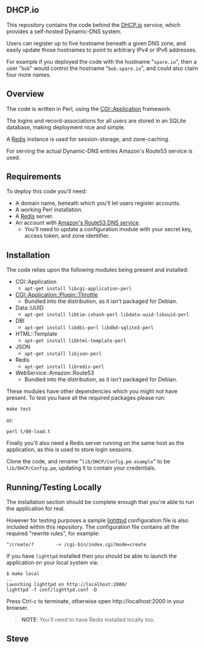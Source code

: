 DHCP.io
-------

This repository contains the code behind the [DHCP.io](http://dhcp.io/) service,
which provides a self-hosted Dynamic-DNS system.

Users can register up to five hostname beneath a given DNS zone, and easily
update those hostnames to point to arbitrary IPv4 or IPv6 addresses.

For example if you deployed the code with the hostname "`spare.io`", then a user
"`bob`" would control the hostname "`bob.spare.io`", and could also claim four more names.



Overview
--------

The code is written in Perl, using the [CGI::Application](http://search.cpan.org/perldoc?CGI%3A%3AApplication) framework.

The logins and record-associations for all users are stored in an SQLite
database, making deployment nice and simple.

A [Redis](http://redis.io/) instance is used for session-storage, and zone-caching.

For serving the actual Dynamic-DNS entries Amazon's Route53 service is used.


Requirements
------------

To deploy this code you'll need:

* A domain name, beneath which you'll let users register accounts.
* A working Perl installation.
* A [Redis](http://redis.io/) server.
* An account with [Amazon's Route53 DNS service](http://aws.amazon.com/route53/).
   * You'll need to update a configuration module with your secret key, access token, and zone identifier.


Installation
------------

The code relies upon the following modules being present and installed:

* CGI::Application
  * `apt-get install libcgi-application-perl`
* [CGI::Application::Plugin::Throttle](http://search.cpan.org/dist/CGI-Application-Plugin-Throttle/)
  * Bundled into the distribution, as it isn't packaged for Debian.
* Data::UUID
  * `apt-get install libtie-ixhash-perl libdata-uuid-libuuid-perl`
* DBI
  * `apt-get install libdbi-perl libdbd-sqlite3-perl`
* HTML::Template
  * `apt-get install libhtml-template-perl`
* JSON
  * `apt-get install libjson-perl`
* Redis
  * `apt-get install libredis-perl`
* WebService::Amazon::Route53
  * Bundled into the distribution, as it isn't packaged for Debian.

These modules have other dependencies which you might not have present.
To test you have all the required packages please run:

    make test

or:

    perl t/00-load.t


Finally you'll also need a Redis server running on the same host as
the application, as this is used to store login sessions.

Clone the code, and rename "`lib/DHCP/Config.pm.example`" to be `lib/DHCP/Config.pm`, updating it to contain your credentials.


Running/Testing Locally
-----------------------

The installation section should be complete enough that you're
able to run the application for real.

However for testing purposes a sample [lighttpd](http://www.lighttpd.net/) configuration file
is also included within this repository.  The configuration file contains
all the required "rewrite rules", for example:

    ^/create/?        -> /cgi-bin/index.cgi?mode=create

If you have `lighttpd` installed then you should be able to launch the
application on your local system via:

    $ make local
    ..
    Launching lighttpd on http://localhost:2000/
    lighttpd -f conf/lighttpd.conf -D

Press Ctrl-c to terminate, otherwise open http://localhost:2000 in your
browser.

> **NOTE**: You'll need to have Redis installed locally too.


Steve
--
